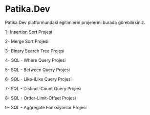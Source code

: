 # Patika.Dev
Patika.Dev platformundaki eğitimlerin projelerini burada görebilirsiniz.

1- Insertion Sort Projesi

2- Merge Sort Projesi

3- Binary Search Tree Projesi

4- SQL - Where Query Projesi

5- SQL - Between Query Projesi

6- SQL - Like-iLike Query Projesi

7- SQL - Distinct-Count Query Projesi

8- SQL - Order-Limit-Offset Projesi

9- SQL - Aggregate Fonksiyonlar Projesi
